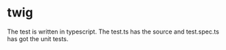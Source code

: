 # twig


The test is written in typescript.
The test.ts has the source and test.spec.ts has got the unit tests.
